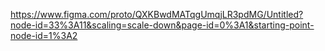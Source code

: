 https://www.figma.com/proto/QXKBwdMATqgUmqjLR3pdMG/Untitled?node-id=33%3A11&scaling=scale-down&page-id=0%3A1&starting-point-node-id=1%3A2
